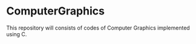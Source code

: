 # ComputerGraphics
This repository will consists of codes of Computer Graphics implemented using C.
